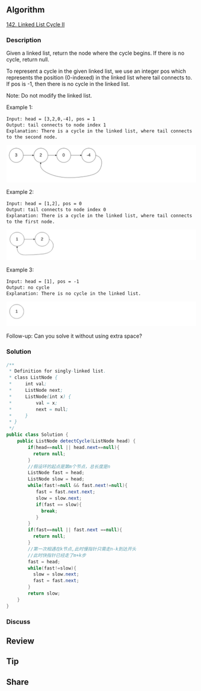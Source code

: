 ## Algorithm

[142. Linked List Cycle II](https://leetcode.com/problems/linked-list-cycle-ii/)

### Description

Given a linked list, return the node where the cycle begins. If there is no cycle, return null.

To represent a cycle in the given linked list, we use an integer pos which represents the position (0-indexed) in the linked list where tail connects to. If pos is -1, then there is no cycle in the linked list.

Note: Do not modify the linked list.

Example 1:
```
Input: head = [3,2,0,-4], pos = 1
Output: tail connects to node index 1
Explanation: There is a cycle in the linked list, where tail connects to the second node.
```
![](assets/20200818-972d7662.png)

Example 2:
```
Input: head = [1,2], pos = 0
Output: tail connects to node index 0
Explanation: There is a cycle in the linked list, where tail connects to the first node.
```
![](assets/20200818-2762204e.png)

Example 3:
```
Input: head = [1], pos = -1
Output: no cycle
Explanation: There is no cycle in the linked list.
```
![](assets/20200818-ac5d66ab.png)


Follow-up:
Can you solve it without using extra space?



### Solution

```java
/**
 * Definition for singly-linked list.
 * class ListNode {
 *     int val;
 *     ListNode next;
 *     ListNode(int x) {
 *         val = x;
 *         next = null;
 *     }
 * }
 */
public class Solution {
    public ListNode detectCycle(ListNode head) {
        if(head==null || head.next==null){
          return null;
        }
        //假设环的起点是第m个节点，总长度是n
        ListNode fast = head;
        ListNode slow = head;
        while(fast!=null && fast.next!=null){
           fast = fast.next.next;
           slow = slow.next;
           if(fast == slow){
             break;
           }
        }
        if(fast==null || fast.next ==null){
          return null;
        }
        //第一次相遇在k节点,此时慢指针只需走n-k到达开头
        //此时快指针已经走了m+k步
        fast = head;
        while(fast!=slow){
          slow = slow.next;
          fast = fast.next;
        }
        return slow;
    }
}
```

### Discuss

## Review


## Tip


## Share
